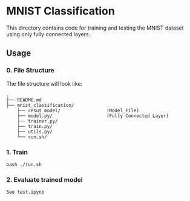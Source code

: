 # MNIST Classification

This directory contains code for training and testing the MNIST dataset using only fully connected layers.


## Usage

### 0. File Structure

The file structure will look like:

```plain
.
├── README.md
├── mnist_classification/
    ├── resut_model/                 (Model_File)
    ├── model.py/                    (Fully Connected Layer)
    ├── trainer.py/
    ├── train.py/
    ├── utils.py/
    └── run.sh/
```



### 1. Train
```
bash ./run.sh
```

### 2. Evaluate trained model
```
See test.ipynb
```
